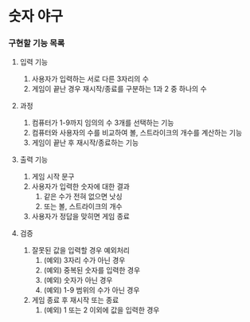 # 숫자 야구

### 구현할 기능 목록

1. 입력 기능
    1. 사용자가 입력하는 서로 다른 3자리의 수
    2. 게임이 끝난 경우 재시작/종료를 구분하는 1과 2 중 하나의 수

2. 과정
    1. 컴퓨터가 1-9까지 임의의 수 3개를 선택하는 기능
    2. 컴퓨터와 사용자의 수를 비교하여 볼, 스트라이크의 개수를 계산하는 기능
    3. 게임이 끝난 후 재시작/종료하는 기능

3. 출력 기능
    1. 게임 시작 문구
    2. 사용자가 입력한 숫자에 대한 결과
        1. 같은 수가 전혀 없으면 낫싱
        2. 또는 볼, 스트라이크의 개수
    3. 사용자가 정답을 맞히면 게임 종료

4. 검증
    1. 잘못된 값을 입력할 경우 예외처리
        1. (예외) 3자리 수가 아닌 경우
        2. (예외) 중복된 숫자를 입력한 경우
        3. (예외) 숫자가 아닌 경우
        4. (예외) 1-9 범위의 수가 아닌 경우
    2. 게임 종료 후 재시작 또는 종료
        1. (예외) 1 또는 2 이외에 값을 입력한 경우
